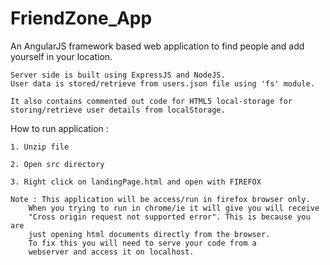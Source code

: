 # FriendZone_App

An AngularJS framework based web application to find people and add yourself in your location.
	
	Server side is built using ExpressJS and NodeJS.
	User data is stored/retrieve from users.json file using 'fs' module.
	
	It also contains commented out code for HTML5 local-storage for 
	storing/retrieve user details from localStorage.

How to run application :
	
    1. Unzip file
	
    2. Open src directory

    3. Right click on landingPage.html and open with FIREFOX

    Note : This application will be access/run in firefox browser only. 
	    When you trying to run in chrome/ie it will give you will receive 
	    "Cross origin request not supported error". This is because you are 
	    just opening html documents directly from the browser.
	    To fix this you will need to serve your code from a 
	    webserver and access it on localhost.
